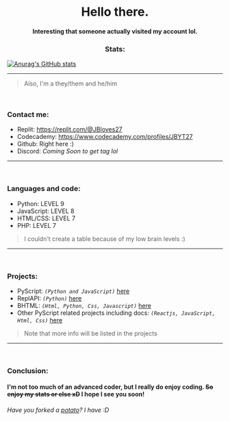 <h1 align="center">Hello there.</h1>
<h4 align="center"> Interesting that someone actually visited my account lol.
<h3 align="center">Stats:</h3>
  
[![Anurag's GitHub stats](https://github-readme-stats.vercel.app/api?username=JBYT27)](https://github.com/anuraghazra/github-readme-stats)

--- 

> Also, I'm a they/them and he/him

<br>

### Contact me:
- Replit: https://replit.com/@JBloves27
- Codecademy: https://www.codecademy.com/profiles/JBYT27
- Github: Right here :)
- Discord: *Coming Soon to get tag lol*

--- 

<br>

### Languages and code:
- Python: LEVEL 9
- JavaScript: LEVEL 8
- HTML/CSS: LEVEL 7
- PHP: LEVEL 7

> I couldn't create a table because of my low brain levels :)

--- 

<br>

### Projects:
- PyScript: *`(Python and JavaScript)`* [here](https://github.com/PyScript-Language/PyScript-Compiler)
- ReplAPI: *`(Python)`* [here](https://github.com/JBYT27/REPLAPI)
- BHTML: *`(Html, Python, Css, Javascript)`* [here](https://github.com/JBYT27/BHTML-Compiler)
- Other PyScript related projects including docs: *`(Reactjs, JavaScript, Html, Css)`* [here](https://github.com/PyScript-Language)

> Note that more info will be listed in the projects

--- 

<br>

### Conclusion:
#### I'm not too much of an advanced coder, but I really do enjoy coding. ~~So enjoy my stats or else xD~~ I hope I see you soon!
###### Have you forked a [potato](https://github.com/drtshock/Potato)? I have :D
